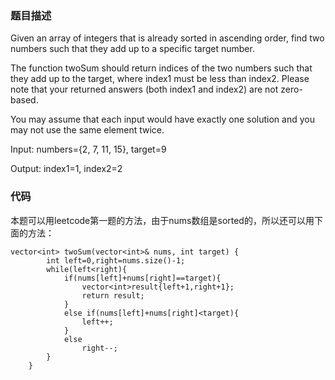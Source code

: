 ### 题目描述

Given an array of integers that is already sorted in ascending order, find two numbers such that they add up to a specific target number.

The function twoSum should return indices of the two numbers such that they add up to the target, where index1 must be less than index2. Please note that your returned answers (both index1 and index2) are not zero-based. 

You may assume that each input would have exactly one solution and you may not use the same element twice.

Input: numbers={2, 7, 11, 15}, target=9

Output: index1=1, index2=2

### 代码

本题可以用leetcode第一题的方法，由于nums数组是sorted的，所以还可以用下面的方法：

```
vector<int> twoSum(vector<int>& nums, int target) {
        int left=0,right=nums.size()-1;       
        while(left<right){
            if(nums[left]+nums[right]==target){
                vector<int>result{left+1,right+1};
                return result;
            }
            else if(nums[left]+nums[right]<target){
                left++;
            }
            else
                right--;        
        }
    }

```

